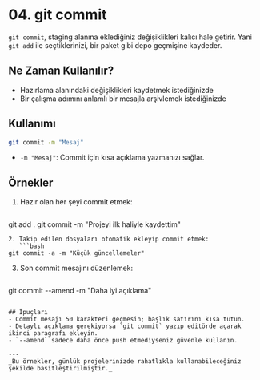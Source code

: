 # 04. git commit

`git commit`, staging alanına eklediğiniz değişiklikleri kalıcı hale getirir. Yani `git add` ile seçtiklerinizi, bir paket gibi depo geçmişine kaydeder.

## Ne Zaman Kullanılır?
- Hazırlama alanındaki değişiklikleri kaydetmek istediğinizde
- Bir çalışma adımını anlamlı bir mesajla arşivlemek istediğinizde

## Kullanımı
```bash
git commit -m "Mesaj"
```
- `-m "Mesaj"`: Commit için kısa açıklama yazmanızı sağlar.

## Örnekler
1. Hazır olan her şeyi commit etmek:
   ```bash
git add .
git commit -m "Projeyi ilk haliyle kaydettim"
```
2. Takip edilen dosyaları otomatik ekleyip commit etmek:
   ```bash
git commit -a -m "Küçük güncellemeler"
```
3. Son commit mesajını düzenlemek:
   ```bash
git commit --amend -m "Daha iyi açıklama"
```

## İpuçları
- Commit mesajı 50 karakteri geçmesin; başlık satırını kısa tutun.
- Detaylı açıklama gerekiyorsa `git commit` yazıp editörde açarak ikinci paragrafı ekleyin.
- `--amend` sadece daha önce push etmediyseniz güvenle kullanın.

---
_Bu örnekler, günlük projelerinizde rahatlıkla kullanabileceğiniz şekilde basitleştirilmiştir._
